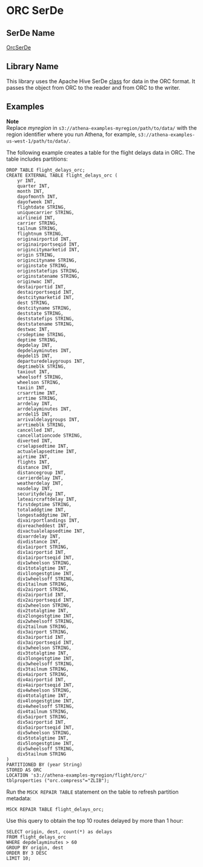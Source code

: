 # ORC SerDe<a name="orc-serde"></a>

## SerDe Name<a name="serde-name"></a>

 [OrcSerDe](https://hive.apache.org/javadocs/r1.2.2/api/org/apache/hadoop/hive/ql/io/orc/OrcSerde.html) 

## Library Name<a name="library-name"></a>

This library uses the Apache Hive SerDe [class](https://github.com/apache/hive/blob/master/ql/src/java/org/apache/hadoop/hive/ql/io/orc/OrcSerde.java) for data in the ORC format\. It passes the object from ORC to the reader and from ORC to the writer\. 

## Examples<a name="examples"></a>

**Note**  
Replace *myregion* in `s3://athena-examples-myregion/path/to/data/` with the region identifier where you run Athena, for example, `s3://athena-examples-us-west-1/path/to/data/`\.

The following example creates a table for the flight delays data in ORC\. The table includes partitions:

```
DROP TABLE flight_delays_orc;
CREATE EXTERNAL TABLE flight_delays_orc (
    yr INT,
    quarter INT,
    month INT,
    dayofmonth INT,
    dayofweek INT,
    flightdate STRING,
    uniquecarrier STRING,
    airlineid INT,
    carrier STRING,
    tailnum STRING,
    flightnum STRING,
    originairportid INT,
    originairportseqid INT,
    origincitymarketid INT,
    origin STRING,
    origincityname STRING,
    originstate STRING,
    originstatefips STRING,
    originstatename STRING,
    originwac INT,
    destairportid INT,
    destairportseqid INT,
    destcitymarketid INT,
    dest STRING,
    destcityname STRING,
    deststate STRING,
    deststatefips STRING,
    deststatename STRING,
    destwac INT,
    crsdeptime STRING,
    deptime STRING,
    depdelay INT,
    depdelayminutes INT,
    depdel15 INT,
    departuredelaygroups INT,
    deptimeblk STRING,
    taxiout INT,
    wheelsoff STRING,
    wheelson STRING,
    taxiin INT,
    crsarrtime INT,
    arrtime STRING,
    arrdelay INT,
    arrdelayminutes INT,
    arrdel15 INT,
    arrivaldelaygroups INT,
    arrtimeblk STRING,
    cancelled INT,
    cancellationcode STRING,
    diverted INT,
    crselapsedtime INT,
    actualelapsedtime INT,
    airtime INT,
    flights INT,
    distance INT,
    distancegroup INT,
    carrierdelay INT,
    weatherdelay INT,
    nasdelay INT,
    securitydelay INT,
    lateaircraftdelay INT,
    firstdeptime STRING,
    totaladdgtime INT,
    longestaddgtime INT,
    divairportlandings INT,
    divreacheddest INT,
    divactualelapsedtime INT,
    divarrdelay INT,
    divdistance INT,
    div1airport STRING,
    div1airportid INT,
    div1airportseqid INT,
    div1wheelson STRING,
    div1totalgtime INT,
    div1longestgtime INT,
    div1wheelsoff STRING,
    div1tailnum STRING,
    div2airport STRING,
    div2airportid INT,
    div2airportseqid INT,
    div2wheelson STRING,
    div2totalgtime INT,
    div2longestgtime INT,
    div2wheelsoff STRING,
    div2tailnum STRING,
    div3airport STRING,
    div3airportid INT,
    div3airportseqid INT,
    div3wheelson STRING,
    div3totalgtime INT,
    div3longestgtime INT,
    div3wheelsoff STRING,
    div3tailnum STRING,
    div4airport STRING,
    div4airportid INT,
    div4airportseqid INT,
    div4wheelson STRING,
    div4totalgtime INT,
    div4longestgtime INT,
    div4wheelsoff STRING,
    div4tailnum STRING,
    div5airport STRING,
    div5airportid INT,
    div5airportseqid INT,
    div5wheelson STRING,
    div5totalgtime INT,
    div5longestgtime INT,
    div5wheelsoff STRING,
    div5tailnum STRING
)
PARTITIONED BY (year String)
STORED AS ORC
LOCATION 's3://athena-examples-myregion/flight/orc/'
tblproperties ("orc.compress"="ZLIB");
```

Run the `MSCK REPAIR TABLE` statement on the table to refresh partition metadata:

```
MSCK REPAIR TABLE flight_delays_orc;
```

Use this query to obtain the top 10 routes delayed by more than 1 hour:

```
SELECT origin, dest, count(*) as delays
FROM flight_delays_orc
WHERE depdelayminutes > 60
GROUP BY origin, dest
ORDER BY 3 DESC
LIMIT 10;
```